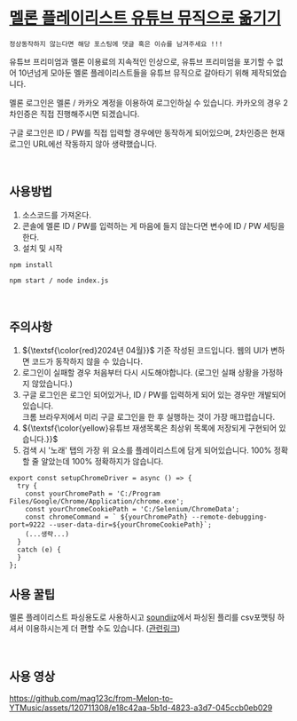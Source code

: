 # [멜론 플레이리스트 유튜브 뮤직으로 옮기기](https://mag1c.tistory.com/506)

`정상동작하지 않는다면 해당 포스팅에 댓글 혹은 이슈를 남겨주세요 !!!`

유튜브 프리미엄과 멜론 이용료의 지속적인 인상으로, 유튜브 프리미엄을 포기할 수 없어 10년넘게 모아둔 멜론 플레이리스트들을 유튜브 뮤직으로 갈아타기 위해 제작되었습니다.

멜론 로그인은 멜론 / 카카오 계정을 이용하여 로그인하실 수 있습니다. 카카오의 경우 2차인증은 직접 진행해주시면 되겠습니다.

구글 로그인은 ID / PW를 직접 입력할 경우에만 동작하게 되어있으며, 2차인증은 현재 로그인 URL에선 작동하지 않아 생략했습니다.

<br />

## 사용방법
1. 소스코드를 가져온다.
2. 콘솔에 멜론 ID / PW를 입력하는 게 마음에 들지 않는다면 변수에 ID / PW 세팅을 한다.
3. 설치 및 시작
```
npm install
```
```
npm start / node index.js
```

<br />

## 주의사항
1. ${\textsf{\color{red}2024년 04월}}$ 기준 작성된 코드입니다. 웹의 UI가 변하면 코드가 동작하지 않을 수 있습니다.
2. 로그인이 실패할 경우 처음부터 다시 시도해야합니다. (로그인 실패 상황을 가정하지 않았습니다.)
3. 구글 로그인은 로그인 되어있거나, ID / PW를 입력하게 되어 있는 경우만 개발되어 있습니다. <br /> 크롬 브라우저에서 미리 구글 로그인을 한 후 실행하는 것이 가장 매끄럽습니다.
4. ${\textsf{\color{yellow}유튜브 재생목록은 최상위 목록에 저장되게 구현되어 있습니다.}}$
5. 검색 시 '노래' 탭의 가장 위 요소를 플레이리스트에 담게 되어있습니다. 100% 정확할 줄 알았는데 100% 정확하지가 않습니다.
```
export const setupChromeDriver = async () => {
  try {  
    const yourChromePath = 'C:/Program Files/Google/Chrome/Application/chrome.exe';
    const yourChromeCookiePath = 'C:/Selenium/ChromeData';
    const chromeCommand = ` ${yourChromePath} --remote-debugging-port=9222 --user-data-dir=${yourChromeCookiePath}`;
    (...생략...)
  }
  catch (e) {
  }
};
```


## 사용 꿀팁
멜론 플레이리스트 파싱용도로 사용하시고 [soundiiz](https://soundiiz.com/)에서 파싱된 플리를 csv포맷팅 하셔서 이용하시는게 더 편할 수도 있습니다. ([관련링크](https://earthconquest.tistory.com/429))

<br />

## 사용 영상

https://github.com/mag123c/from-Melon-to-YTMusic/assets/120711308/e18c42aa-5b1d-4823-a3d7-045ccb0eb029

<br />



